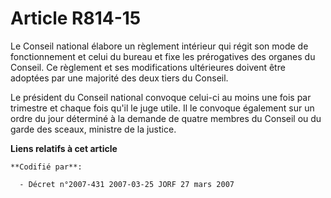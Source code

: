# Article R814-15

Le Conseil national élabore un règlement intérieur qui régit son mode de fonctionnement et celui du bureau et fixe les
prérogatives des organes du Conseil. Ce règlement et ses modifications ultérieures doivent être adoptées par une majorité des
deux tiers du Conseil.

Le président du Conseil national convoque celui-ci au moins une fois par trimestre et chaque fois qu'il le juge utile. Il le
convoque également sur un ordre du jour déterminé à la demande de quatre membres du Conseil ou du garde des sceaux, ministre
de la justice.

**Liens relatifs à cet article**

	**Codifié par**:

	  - Décret n°2007-431 2007-03-25 JORF 27 mars 2007
